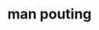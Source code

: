 ---
layout: people&body
title: man pouting
emoji: man_pouting
permalink: 🙎‍♂️.html
image: assets/img/3moji/man_pouting.png
---